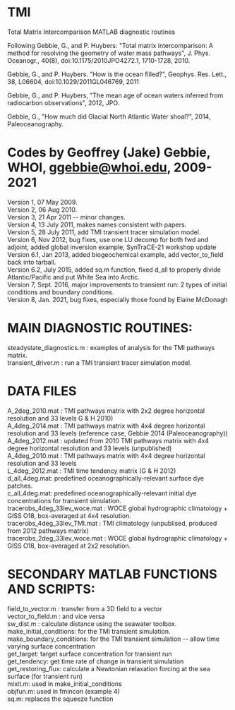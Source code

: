 # TMI
Total Matrix Intercomparison MATLAB diagnostic routines 

Following Gebbie, G., and P. Huybers:  "Total matrix intercomparison: A method for resolving the geometry of water mass pathways", J. Phys. Oceanogr., 40(8), doi:10.1175/2010JPO4272.1, 1710-1728, 2010. 

Gebbie, G., and P. Huybers. "How is the ocean filled?", Geophys. Res. Lett., 38, L06604, doi:10.1029/2011GL046769, 2011 

Gebbie, G., and P. Huybers, "The mean age of ocean waters inferred from radiocarbon observations", 2012, JPO.

Gebbie, G., "How much did Glacial North Atlantic Water shoal?", 2014, Paleoceanography.

# Codes by Geoffrey (Jake) Gebbie, WHOI, ggebbie@whoi.edu, 2009-2021

Version 1, 07 May 2009.\
Version 2, 06 Aug 2010.\
Version 3, 21 Apr 2011 -- minor changes.\
Version 4, 13 July 2011, makes names consistent with papers.\
Version 5, 28 July 2011, add TMI transient tracer simulation model.\
Version 6, Nov 2012, bug fixes, use one LU decomp for both fwd and
                        adjoint, added global inversion example,
                        SynTraCE-21 workshop update \
Version 6.1, Jan 2013, added biogeochemical example, add
                       vector_to_field back into tarball.\
Version 6.2, July 2015, added sq.m function,
                        fixed d_all to properly divide Atlantic/Pacific and put White Sea into Arctic.\
Version 7, Sept. 2016, major improvements to transient run: 2 types of initial conditions and boundary conditions.\
Version 8, Jan. 2021, bug fixes, especially those found by Elaine McDonagh

# MAIN DIAGNOSTIC ROUTINES:

steadystate_diagnostics.m  : examples of analysis for the TMI pathways matrix.\
transient_driver.m : run a TMI transient tracer simulation model.

# DATA FILES

A_2deg_2010.mat : TMI pathways matrix with 2x2 degree horizontal
                  resolution and 33 levels  G & H 2010) \
A_4deg_2014.mat : TMI pathways matrix with 4x4 degree horizontal
                  resolution and 33 levels (reference case, Gebbie 2014 (Paleoceanography))  \
A_4deg_2012.mat : updated from 2010 TMI pathways matrix with 4x4 degree horizontal
                  resolution and 33 levels (unpublished)  \
A_4deg_2010.mat : TMI pathways matrix with 4x4 degree horizontal resolution and 33 levels \
L_4deg_2012.mat : TMI time tendency matrix (G & H 2012)\
d_all_4deg.mat:  predefined oceanographically-relevant surface dye patches.\
c_all_4deg.mat:  predefined oceanographically-relevant initial dye concentrations for transient simulation.\
tracerobs_4deg_33lev_woce.mat  : WOCE global hydrographic climatology + GISS O18, box-averaged at 4x4 resolution.\
tracerobs_4deg_33lev_TMI.mat  : TMI climatology (unpublised, produced from 2012 pathways matrix)\
tracerobs_2deg_33lev_woce.mat  : WOCE global hydrographic climatology + GISS O18, box-averaged at 2x2 resolution.


# SECONDARY MATLAB FUNCTIONS AND SCRIPTS: 

field_to_vector.m : transfer from a 3D field to a vector\
vector_to_field.m : and vice versa\
sw_dist.m  : calculate distance using the seawater toolbox.\
make_initial_conditions: for the TMI transient simulation.\
make_boundary_conditions: for the TMI transient simulation -- allow time varying surface concentration\
get_target: target surface concentration for transient run\
get_tendency: get time rate of change in transient simulation\
get_restoring_flux: calculate a Newtonian relaxation forcing at the sea surface (for transient run)\
mixit.m: used in make_initial_conditions\
objfun.m: used in fmincon (example 4)\
sq.m: replaces the squeeze function


